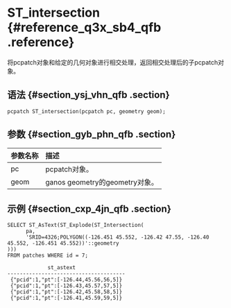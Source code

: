 # ST\_intersection {#reference_q3x_sb4_qfb .reference}

将pcpatch对象和给定的几何对象进行相交处理，返回相交处理后的子pcpatch对象。

## 语法 {#section_ysj_vhn_qfb .section}

```
pcpatch ST_intersection(pcpatch pc, geometry geom);
```

## 参数 {#section_gyb_phn_qfb .section}

|参数名称|描述|
|:---|:-|
|pc|pcpatch对象。|
|geom|ganos geometry的geometry对象。|

## 示例 {#section_cxp_4jn_qfb .section}

```
SELECT ST_AsText(ST_Explode(ST_Intersection(
      pa,
      'SRID=4326;POLYGON((-126.451 45.552, -126.42 47.55, -126.40 45.552, -126.451 45.552))'::geometry
)))
FROM patches WHERE id = 7;

             st_astext
--------------------------------------
 {"pcid":1,"pt":[-126.44,45.56,56,5]}
 {"pcid":1,"pt":[-126.43,45.57,57,5]}
 {"pcid":1,"pt":[-126.42,45.58,58,5]}
 {"pcid":1,"pt":[-126.41,45.59,59,5]}
```

